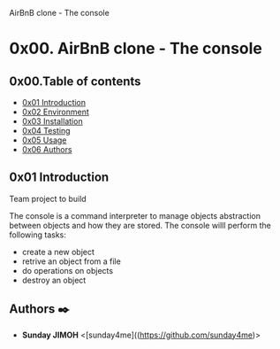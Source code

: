 AirBnB clone - The console


# 0x00. AirBnB clone - The console

## 0x00.Table of contents

* [0x01 Introduction](#0x01-Introduction)
* [0x02 Environment](#0x02-Environment)
* [0x03 Installation](#0x03-Installation)
* [0x04 Testing](#0x04-Testing)
* [0x05 Usage](#0x05-Usage)
* [0x06 Authors](#0x06-Authors)

## 0x01 Introduction

Team project to build 

The console is a command interpreter to manage objects abstraction between objects and how they are stored.
The console willl perform the following tasks:
* create a new object
* retrive an object from a file
* do operations on objects
* destroy an object


## Authors :black_nib:

* **Sunday JIMOH** <[sunday4me]((https://github.com/sunday4me)>
